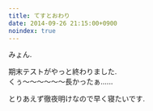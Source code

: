 ```yaml
---
title: てすとおわり
date: 2014-09-26 21:15:00+0900
noindex: true
---
```


みょん.

期末テストがやっと終わりました.  
くぅ〜〜〜〜〜〜長かったぁ......

とりあえず徹夜明けなので早く寝たいです.
